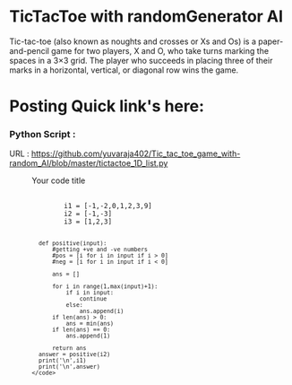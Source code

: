 # TicTacToe with randomGenerator AI

Tic-tac-toe (also known as noughts and crosses or Xs and Os) is a paper-and-pencil game for two players, X and O, who take turns marking the spaces in a 3×3 grid. The player who succeeds in placing three of their marks in a horizontal, vertical, or diagonal row wins the game.

# Posting Quick link's here:

### Python Script :

URL : https://github.com/yuvaraja402/Tic_tac_toe_game_with-random_AI/blob/master/tictactoe_1D_list.py




<figure>
  <figcaption>Your code title</figcaption>
  <pre>
    <code language='python'>
        i1 = [-1,-2,0,1,2,3,9]
        i2 = [-1,-3]
        i3 = [1,2,3]

      def positive(input):
          #getting +ve and -ve numbers
          #pos = [i for i in input if i > 0]
          #neg = [i for i in input if i < 0]

          ans = []

          for i in range(1,max(input)+1):
              if i in input:
                  continue
              else:
                  ans.append(i)
          if len(ans) > 0:
              ans = min(ans)
          if len(ans) == 0:
              ans.append(1)

          return ans
      answer = positive(i2)
      print('\n',i1)
      print('\n',answer)
    </code>
  </pre>
</figure>
